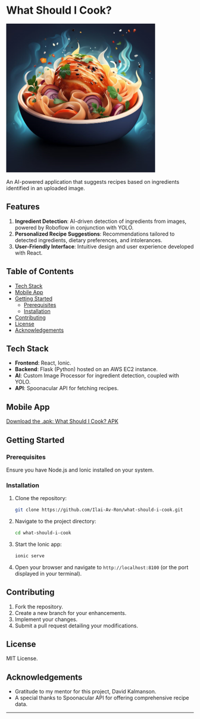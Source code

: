 
# What Should I Cook?

![Project Logo](log.png) 

An AI-powered application that suggests recipes based on ingredients identified in an uploaded image.

## Features

1. **Ingredient Detection**: AI-driven detection of ingredients from images, powered by Roboflow in conjunction with YOLO.
2. **Personalized Recipe Suggestions**: Recommendations tailored to detected ingredients, dietary preferences, and intolerances.
3. **User-Friendly Interface**: Intuitive design and user experience developed with React.

## Table of Contents

- [Tech Stack](#tech-stack)
- [Mobile App](#mobile-app)
- [Getting Started](#getting-started)
  - [Prerequisites](#prerequisites)
  - [Installation](#installation)
- [Contributing](#contributing)
- [License](#license)
- [Acknowledgements](#acknowledgements)

## Tech Stack

- **Frontend**: React, Ionic.
- **Backend**: Flask (Python) hosted on an AWS EC2 instance.
- **AI**: Custom Image Processor for ingredient detection, coupled with YOLO.
- **API**: Spoonacular API for fetching recipes.

## Mobile App

[Download the .apk: What Should I Cook? APK](app-debug.apk)

## Getting Started

### Prerequisites

Ensure you have Node.js and Ionic installed on your system.

### Installation

1. Clone the repository:
   ```bash
   git clone https://github.com/Ilai-Av-Ron/what-should-i-cook.git
   ```

2. Navigate to the project directory:
   ```bash
   cd what-should-i-cook
   ```

3. Start the Ionic app:
   ```bash
   ionic serve
   ```

4. Open your browser and navigate to `http://localhost:8100` (or the port displayed in your terminal).

## Contributing

1. Fork the repository.
2. Create a new branch for your enhancements.
3. Implement your changes.
4. Submit a pull request detailing your modifications.

## License

MIT License.

## Acknowledgements

- Gratitude to my mentor for this project, David Kalmanson.
- A special thanks to Spoonacular API for offering comprehensive recipe data.

---
